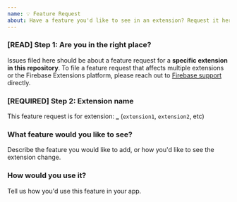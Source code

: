 ```yaml
---
name: 💡 Feature Request
about: Have a feature you'd like to see in an extension? Request it here.
---
```


<!-- DO NOT DELETE
validate_template=true
template_path=.github/ISSUE_TEMPLATE/fr.md
-->

### [READ] Step 1: Are you in the right place?

Issues filed here should be about a feature request for a **specific extension in this repository**. To file a feature request that affects multiple extensions or the Firebase Extensions platform, please reach out to
[Firebase support](https://firebase.google.com/support/troubleshooter/report/features/) directly.

### [REQUIRED] Step 2: Extension name

This feature request is for extension: **\_** (`extension1`, `extension2`, etc)

### What feature would you like to see?

Describe the feature you would like to add, or how you'd like to see the extension change.

### How would you use it?

Tell us how you'd use this feature in your app.
